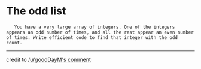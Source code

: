 # The odd list
```
   You have a very large array of integers. One of the integers appears an odd number of times, and all the rest appear an even number of times. Write efficient code to find that integer with the odd count.
```

---
credit to [/u/goodDayM's comment](https://www.reddit.com/r/programming/comments/7axkvv/wellcapitalized_seattle_startup_seeks_unix/dpdqt6h/)